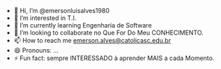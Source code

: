 - 👋 Hi, I’m @emersonluisalves1980
- 👀 I’m interested in T.I.
- 🌱 I’m currently learning Engenharia de Software
- 💞️ I’m looking to collaborate no Que For Do Meu CONHECIMENTO.
- 📫 How to reach me emerson.alves@catolicasc.edu.br
- 😄 Pronouns: ...
- ⚡ Fun fact: sempre INTERESSADO à aprender MAIS a cada Momento.

<!---
emersonluisalves1980/emersonluisalves1980 is a ✨ special ✨ repository because its `README.md` (this file) appears on your GitHub profile.
You can click the Preview link to take a look at your changes.
--->
